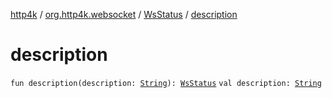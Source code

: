 [http4k](../../index.md) / [org.http4k.websocket](../index.md) / [WsStatus](index.md) / [description](./description.md)

# description

`fun description(description: `[`String`](https://kotlinlang.org/api/latest/jvm/stdlib/kotlin/-string/index.html)`): `[`WsStatus`](index.md)
`val description: `[`String`](https://kotlinlang.org/api/latest/jvm/stdlib/kotlin/-string/index.html)